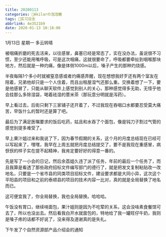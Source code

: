 ```yaml
---
title: 20200113
categories: 🍬Akilarの泡泡糖
tags: 💼实习日志
abbrlink: 4e3521b9
date: 2020-01-13 10:18:08
---
```

1月13日 星期一 多云转晴

被咽痛折磨的死去活来，以往感冒，鼻塞已经是常态了，实在没办法，虽说很不习惯，至少还能用嘴呼吸，可是这次咽痛，这就很要命了，呼吸都要牵扯到咽喉那块地方，然后就是一种灼痛，像是体侧1000m以后，嗓子产生的那种灼烧感。

半夜每隔1个多小时就被窒息感或者灼痛感弄醒，现在想想我好歹还有两个室友在陪着，兄弟他却只是一个人住着，而且出租屋湿气还那么重。交换着想了一下，要是他感冒了，只能从聊天软件上感觉到别人的关心，那种感觉得多无助，无怪乎他会挂那么多除湿袋，喝着祛湿的薏米茶（那玩意分明就是泻药）。

早上看过去，后街只剩下三家铺子还开着了，不过我现在吞咽口水都要忍受莫大痛苦，早饭什么的暂时还是算了吧。

最后为了满足医嘱要求的饭后吃药，姑且和水吞了个面包，像是钝刀子割过气管的感觉别提多难受了。

早上果汁姐过来和我说了下，因为春节假期的关系，这个月的月度总结现在已经可以写起来了，嘿嘿，我早在上周五就把月度总结提交了，要不是我现在重感冒，病恹恹的样子实在提不起精神，我肯定要好好的得意一番的。

先是写了一小会的日记，然后余荔姐久违了派了任务，年前的最后一个任务了，而且我算是看透了那些政府招标文件编写部门的德行了，就是把发文复制粘贴改一改地名，只要是一个省市县的同类项目招标文件，建设要求都是大同小异，这次这个平阳县的项目和之前的泰顺县的项目的技术内容一比对，真的就是全局替换了地名而已。

这可便宜我了，你全局替换，我也全局替换。哈哈哈。

午饭没有胃口，继续啃面包，果汁姐则是因为不吃荤的关系，这会没啥素食餐馆可去了，所以也没出去。然后看我白开水就面包的，特地给了我一罐旺仔牛奶，我则是嗓子疼的话都不好说了，没来得及道谢真的是失礼。

下午发了个自然资源部产品介绍会的通知
